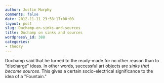 ```yaml
---
author: Justin Murphy
comments: false
date: 2012-11-11 23:58:17+00:00
layout: post
slug: Duchamp-on-sinks-and-sources
title: Duchamp on sinks and sources
wordpress\_id: 388
categories:
- theory
---
```


Duchamp said that he turned to the ready-made for no other reason than to “discharge” ideas. In other words, successful art objects are _sinks that become sources_. This gives a certain socio-electrical significance to the idea of a "Fountain."